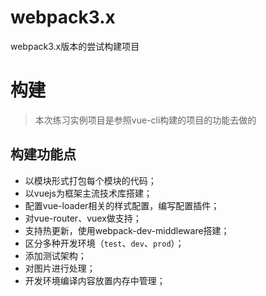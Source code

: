 # webpack3.x
webpack3.x版本的尝试构建项目

# 构建
> 本次练习实例项目是参照vue-cli构建的项目的功能去做的

## 构建功能点
+ 以模块形式打包每个模块的代码；
+ 以vuejs为框架主流技术库搭建；
+ 配置vue-loader相关的样式配置，编写配置插件；
+ 对vue-router、vuex做支持；
+ 支持热更新，使用webpack-dev-middleware搭建；
+ 区分多种开发环境（`test`、`dev`、`prod`）；
+ 添加测试架构；
+ 对图片进行处理；
+ 开发环境编译内容放置内存中管理；
